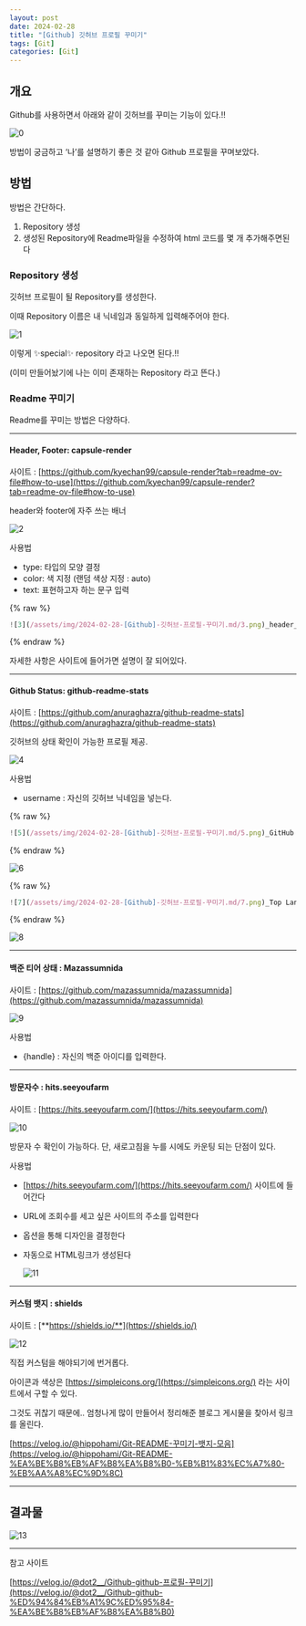 ```yaml
---
layout: post
date: 2024-02-28
title: "[Github] 깃허브 프로필 꾸미기"
tags: [Git]
categories: [Git]
---
```



## 개요


Github를 사용하면서 아래와 같이 깃허브를 꾸미는 기능이 있다.!!


![0](/assets/img/2024-02-28-[Github]-깃허브-프로필-꾸미기.md/0.png)


방법이 궁금하고 ‘나’를 설명하기 좋은 것 같아 Github 프로필을 꾸며보았다.



## 방법


방법은 간단하다.

1. Repository 생성
2. 생성된 Repository에 Readme파일을 수정하여 html 코드를 몇 개 추가해주면된다


### Repository 생성


깃허브 프로필이 될 Repository를 생성한다.


이때 Repository 이름은 내 닉네임과 동일하게 입력해주어야 한다.


![1](/assets/img/2024-02-28-[Github]-깃허브-프로필-꾸미기.md/1.png)


이렇게 ✨special✨ repository 라고 나오면 된다.!!


(이미 만들어놨기에 나는 이미 존재하는 Repository 라고 뜬다.)



### Readme 꾸미기


Readme를 꾸미는 방법은 다양하다.


---



#### **Header, Footer: capsule-render**


사이트 : [https://github.com/kyechan99/capsule-render?tab=readme-ov-file#how-to-use](https://github.com/kyechan99/capsule-render?tab=readme-ov-file#how-to-use)


header와 footer에 자주 쓰는 배너


![2](/assets/img/2024-02-28-[Github]-깃허브-프로필-꾸미기.md/2.png)


사용법

- type: 타입의 모양 결정
- color: 색 지정 (랜덤 색상 지정 : auto)
- text: 표현하고자 하는 문구 입력


{% raw %}
```javascript
![3](/assets/img/2024-02-28-[Github]-깃허브-프로필-꾸미기.md/3.png)_header_
```
{% endraw %}



자세한 사항은 사이트에 들어가면 설명이 잘 되어있다.


---



#### **Github Status: github-readme-stats**


사이트 : [https://github.com/anuraghazra/github-readme-stats](https://github.com/anuraghazra/github-readme-stats)


깃허브의 상태 확인이 가능한 프로필 제공.


![4](/assets/img/2024-02-28-[Github]-깃허브-프로필-꾸미기.md/4.png)


사용법

- username : 자신의 깃허브 닉네임을 넣는다.


{% raw %}
```javascript
![5](/assets/img/2024-02-28-[Github]-깃허브-프로필-꾸미기.md/5.png)_GitHub stats_
```
{% endraw %}



![6](/assets/img/2024-02-28-[Github]-깃허브-프로필-꾸미기.md/6.png)



{% raw %}
```javascript
![7](/assets/img/2024-02-28-[Github]-깃허브-프로필-꾸미기.md/7.png)_Top Langs_](https://github.com/anuraghazra/github-readme-stats)
```
{% endraw %}



![8](/assets/img/2024-02-28-[Github]-깃허브-프로필-꾸미기.md/8.png)


---



#### 백준 티어 상태 : **Mazassumnida**


사이트 : [https://github.com/mazassumnida/mazassumnida](https://github.com/mazassumnida/mazassumnida)


![9](/assets/img/2024-02-28-[Github]-깃허브-프로필-꾸미기.md/9.png)


사용법

- {handle} : 자신의 백준 아이디를 입력한다.

---



#### 방문자수 : **hits.seeyoufarm**


사이트 : [https://hits.seeyoufarm.com/](https://hits.seeyoufarm.com/)


![10](/assets/img/2024-02-28-[Github]-깃허브-프로필-꾸미기.md/10.png)


방문자 수 확인이 가능하다. 단, 새로고침을 누를 시에도 카운팅 되는 단점이 있다.


사용법

- [https://hits.seeyoufarm.com/](https://hits.seeyoufarm.com/) 사이트에 들어간다
- URL에 조회수를 세고 싶은 사이트의 주소를 입력한다
- 옵션을 통해 디자인을 결정한다
- 자동으로 HTML링크가 생성된다

	![11](/assets/img/2024-02-28-[Github]-깃허브-프로필-꾸미기.md/11.png)


---



#### 커스텀 뱃지 : shields


사이트 : [**https://shields.io/**](https://shields.io/)


![12](/assets/img/2024-02-28-[Github]-깃허브-프로필-꾸미기.md/12.png)


직접 커스텀을 해야되기에 번거롭다.


아이콘과 색상은 [https://simpleicons.org/](https://simpleicons.org/) 라는 사이트에서 구할 수 있다.


그것도 귀찮기 때문에.. 엄청나게 많이 만들어서 정리해준 블로그 게시물을 찾아서 링크를 올린다.


[https://velog.io/@hippohami/Git-README-꾸미기-뱃지-모음](https://velog.io/@hippohami/Git-README-%EA%BE%B8%EB%AF%B8%EA%B8%B0-%EB%B1%83%EC%A7%80-%EB%AA%A8%EC%9D%8C)


---



## 결과물


![13](/assets/img/2024-02-28-[Github]-깃허브-프로필-꾸미기.md/13.png)


---


참고 사이트


[https://velog.io/@dot2__/Github-github-프로필-꾸미기](https://velog.io/@dot2__/Github-github-%ED%94%84%EB%A1%9C%ED%95%84-%EA%BE%B8%EB%AF%B8%EA%B8%B0)

